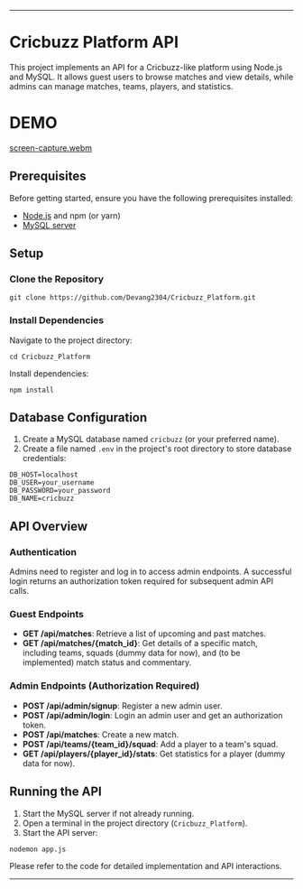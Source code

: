 
---

# Cricbuzz Platform API

This project implements an API for a Cricbuzz-like platform using Node.js and MySQL. It allows guest users to browse matches and view details, while admins can manage matches, teams, players, and statistics.

# DEMO
[screen-capture.webm](https://github.com/Devang2304/Cricbuzz_Platform/assets/69463638/a89d55e3-8a88-4a0e-ab52-cf11a09ffd1e)


## Prerequisites

Before getting started, ensure you have the following prerequisites installed:

- [Node.js](https://nodejs.org/en) and npm (or yarn)
- [MySQL server](https://dev.mysql.com/doc/)

## Setup

### Clone the Repository

```
git clone https://github.com/Devang2304/Cricbuzz_Platform.git
```

### Install Dependencies

Navigate to the project directory:

```
cd Cricbuzz_Platform
```

Install dependencies:

```
npm install
```

## Database Configuration

1. Create a MySQL database named `cricbuzz` (or your preferred name).
2. Create a file named `.env` in the project's root directory to store database credentials:

```
DB_HOST=localhost
DB_USER=your_username
DB_PASSWORD=your_password
DB_NAME=cricbuzz
```

## API Overview

### Authentication

Admins need to register and log in to access admin endpoints. A successful login returns an authorization token required for subsequent admin API calls.

### Guest Endpoints

- **GET /api/matches**: Retrieve a list of upcoming and past matches.
- **GET /api/matches/{match_id}**: Get details of a specific match, including teams, squads (dummy data for now), and (to be implemented) match status and commentary.

### Admin Endpoints (Authorization Required)

- **POST /api/admin/signup**: Register a new admin user.
- **POST /api/admin/login**: Login an admin user and get an authorization token.
- **POST /api/matches**: Create a new match.
- **POST /api/teams/{team_id}/squad**: Add a player to a team's squad.
- **GET /api/players/{player_id}/stats**: Get statistics for a player (dummy data for now).

## Running the API

1. Start the MySQL server if not already running.
2. Open a terminal in the project directory (`Cricbuzz_Platform`).
3. Start the API server:

```
nodemon app.js
```

Please refer to the code for detailed implementation and API interactions.

---
